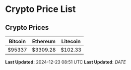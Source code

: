 # Crypto Price List

## Crypto Prices
| Bitcoin | Ethereum | Litecoin |
| ------- | -------- | -------- |
| $95337 | $3309.28 | $102.33 |
**Last Updated:** 2024-12-23 08:51 UTC
**Last Updated:** $DATE$
